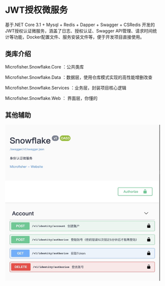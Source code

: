 
# JWT授权微服务
基于.NET Core 3.1 + Mysql + Redis + Dapper + Swagger + CSRedis 开发的JWT授权认证微服务，涵盖了日志、授权认证、Swagger API管理、请求时间统计等功能，Docker配置文件、服务安装文件等，便于开发项目直接使用。

## 类库介绍

Microfisher.Snowflake.Core ：公共类库

Microfisher.Snowflake.Data ：数据层，使用仓库模式实现的高性能增删改查

Microfisher.Snowflake.Services ：业务层，封装项目核心逻辑

Microfisher.Snowflake.Web ： 界面层，你懂的

## 其他辅助

![界面预览](
https://raw.githubusercontent.com/microfisher/Identity-Micro-Service/master/snapshot.jpg)

